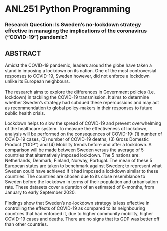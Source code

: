 # ANL251 Python Programming

### Research Question: Is Sweden’s no-lockdown strategy effective in managing the implications of the coronavirus (“COVID-19”) pandemic?

## ABSTRACT
Amidst the COVID-19 pandemic, leaders around the globe have taken a stand in imposing a lockdown on its nation. One of the most controversial responses to COVID-19, Sweden however, did not enforce a lockdown unlike its European neighbours. 
\
\
The research aims to explore the differences in Government policies (i.e. lockdown) in tackling the COVID-19 transmission. It aims to determine whether Sweden’s strategy had subdued these repercussions and may act as recommendation to global policy-makers in their responses to future public health crisis.
\
\
Lockdown helps to slow the spread of COVID-19 and prevent overwhelming of the healthcare system. To measure the effectiveness of lockdown, analysis will be performed on the consequences of COVID-19: (1) number of COVID-19 cases, (2) number of COVID-19 deaths, (3) Gross Domestic Product (“GDP”) and (4) Mobility trends before and after a lockdown. A comparison will be made between Sweden versus the average of 5 countries that alternatively imposed lockdown. The 5 nations are: Netherlands, Denmark, Finland, Norway, Portugal. The mean of these 5 European states are taken to benchmark against Sweden; to represent what Sweden could have achieved if it had imposed a lockdown similar to these countries. The countries are chosen due to its close resemblance to Sweden before the lockdown in terms of their population and urbanisation rate. These datasets cover a duration of an estimated of 8-months, from January to early September 2020.
\
\
Findings show that Sweden’s no-lockdown strategy is less effective in controlling the effects of COVID-19 as compared to its neighbouring countries that had enforced it, due to higher community mobility, higher COVID-19 cases and deaths. There are no signs that its GDP was better off than other countries.
